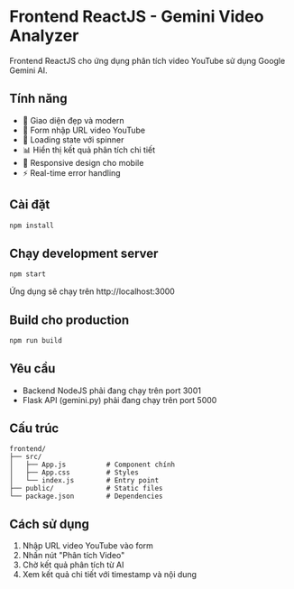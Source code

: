 # Frontend ReactJS - Gemini Video Analyzer

Frontend ReactJS cho ứng dụng phân tích video YouTube sử dụng Google Gemini AI.

## Tính năng

- 🎥 Giao diện đẹp và modern
- 📝 Form nhập URL video YouTube
- 🔄 Loading state với spinner
- 📊 Hiển thị kết quả phân tích chi tiết
- 📱 Responsive design cho mobile
- ⚡ Real-time error handling

## Cài đặt

```bash
npm install
```

## Chạy development server

```bash
npm start
```

Ứng dụng sẽ chạy trên http://localhost:3000

## Build cho production

```bash
npm run build
```

## Yêu cầu

- Backend NodeJS phải đang chạy trên port 3001
- Flask API (gemini.py) phải đang chạy trên port 5000

## Cấu trúc

```
frontend/
├── src/
│   ├── App.js          # Component chính
│   ├── App.css         # Styles
│   └── index.js        # Entry point
├── public/             # Static files
└── package.json        # Dependencies
```

## Cách sử dụng

1. Nhập URL video YouTube vào form
2. Nhấn nút "Phân tích Video"
3. Chờ kết quả phân tích từ AI
4. Xem kết quả chi tiết với timestamp và nội dung
